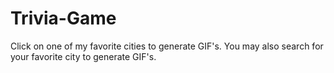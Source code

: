 # Trivia-Game

Click on one of my favorite cities to generate GIF's. You may also search for your favorite city to generate GIF's.
